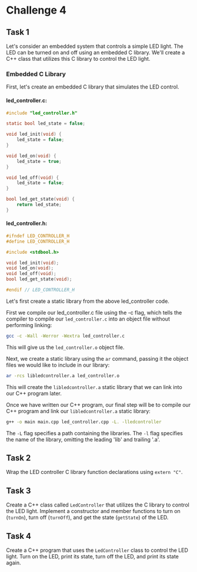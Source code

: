 # Challenge 4

## Task 1

Let's consider an embedded system that controls a simple LED light. The LED can be turned on and off using an embedded C library. We'll create a C++ class that utilizes this C library to control the LED light.

### Embedded C Library

First, let's create an embedded C library that simulates the LED control.

#### led_controller.c:

```c
#include "led_controller.h"

static bool led_state = false;

void led_init(void) {
    led_state = false;
}

void led_on(void) {
    led_state = true;
}

void led_off(void) {
    led_state = false;
}

bool led_get_state(void) {
    return led_state;
}
```

#### led_controller.h:

```c
#ifndef LED_CONTROLLER_H
#define LED_CONTROLLER_H

#include <stdbool.h>

void led_init(void);
void led_on(void);
void led_off(void);
bool led_get_state(void);

#endif // LED_CONTROLLER_H
```

Let's first create a static library from the above led_controller code.

First we compile our led_controller.c file using the -c flag, which tells the compiler to compile our `led_controller.c` into an object file without performing linking:

```bash
gcc -c -Wall -Werror -Wextra led_controller.c
```

This will give us the `led_controller.o` object file.

Next, we create a static library using the `ar` command, passing it the object files we would like to include in our library:

```bash
ar -rcs libledcontroller.a led_controller.o
```

This will create the `libledcontroller.a` static library that we can link into our C++ program later.

Once we have written our C++ program, our final step will be to compile our C++ program and link our `libledcontroller.a` static library:

```bash
g++ -o main main.cpp led_controller.cpp -L. -lledcontroller
```

The `-L` flag specifies a path containing the libraries. The `-l` flag specifies the name of the library, omitting the leading 'lib' and trailing '.a'.

## Task 2

Wrap the LED controller C library function declarations using `extern "C"`.

## Task 3

Create a C++ class called `LedController` that utilizes the C library to control the LED light. Implement a constructor and member functions to turn on (`turnOn`), turn off (`turnOff`), and get the state (`getState`) of the LED.

## Task 4

Create a C++ program that uses the `LedController` class to control the LED light. Turn on the LED, print its state, turn off the LED, and print its state again.
